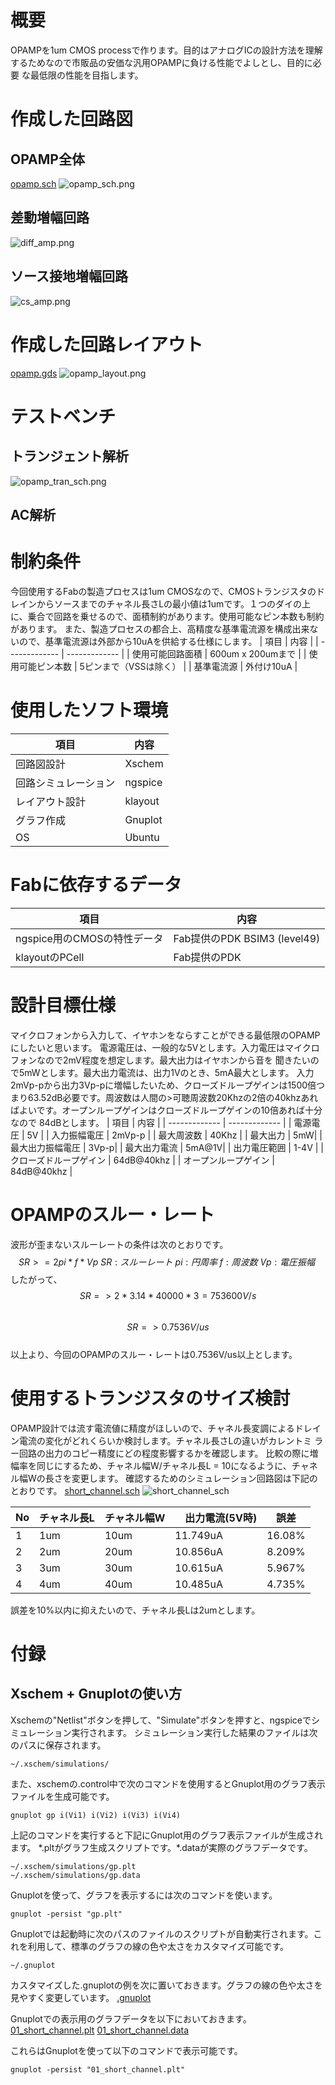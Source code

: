 # 概要
OPAMPを1um CMOS processで作ります。目的はアナログICの設計方法を理解するためなので市販品の安価な汎用OPAMPに負ける性能でよしとし、目的に必要
な最低限の性能を目指します。

# 作成した回路図
## OPAMP全体
[opamp.sch](opamp.sch)
![opamp_sch.png](opamp_sch.png)
## 差動増幅回路
![diff_amp.png](diff_amp.png)
## ソース接地増幅回路
![cs_amp.png](cs_amp.png)

# 作成した回路レイアウト
[opamp.gds](opamp.gds)
![opamp_layout.png](opamp_layout.png)

# テストベンチ
## トランジェント解析
![opamp_tran_sch.png](opamp_tran_sch.png)

## AC解析

# 制約条件
今回使用するFabの製造プロセスは1um CMOSなので、CMOSトランジスタのドレインからソースまでのチャネル長さLの最小値は1umです。１つのダイの上に、乗合で回路を乗せるので、面積制約があります。使用可能なピン本数も制約があります。
また、製造プロセスの都合上、高精度な基準電流源を構成出来ないので、基準電流源は外部から10uAを供給する仕様にします。
| 項目  | 内容 |
| ------------- | ------------- |
| 使用可能回路面積  |   600um x 200umまで |
| 使用可能ピン本数  | 5ピンまで（VSSは除く） |
| 基準電流源  | 外付け10uA |


# 使用したソフト環境
| 項目  | 内容 |
| ------------- | ------------- |
| 回路図設計  |   Xschem |
| 回路シミュレーション | ngspice |
| レイアウト設計| klayout |
| グラフ作成 | Gnuplot |
| OS | Ubuntu |

# Fabに依存するデータ
| 項目  | 内容 |
| ------------- | ------------- |
| ngspice用のCMOSの特性データ | Fab提供のPDK BSIM3 (level49)|
| klayoutのPCell | Fab提供のPDK|

# 設計目標仕様
マイクロフォンから入力して、イヤホンをならすことができる最低限のOPAMPにしたいと思います。
電源電圧は、一般的な5Vとします。入力電圧はマイクロフォンなので2mV程度を想定します。最大出力はイヤホンから音を
聞きたいので5mWとします。最大出力電流は、出力1Vのとき、5mA最大とします。
入力2mVp-pから出力3Vp-pに増幅したいため、クローズドループゲインは1500倍つまり63.52dB必要です。周波数は人間の>可聴周波数20Khzの2倍の40khzあればよいです。オープンループゲインはクローズドループゲインの10倍あれば十分なので
84dBとします。
| 項目  | 内容 |
| ------------- | ------------- |
| 電源電圧 | 5V |
| 入力振幅電圧 | 2mVp-p |
| 最大周波数 | 40Khz |
| 最大出力 | 5mW|
| 最大出力振幅電圧 | 3Vp-p|
| 最大出力電流 | 5mA@1V|
| 出力電圧範囲 | 1-4V |
| クローズドループゲイン | 64dB@40khz |
| オープンループゲイン | 84dB@40khz |

# OPAMPのスルー・レート
波形が歪まないスルーレートの条件は次のとおりです。\
$$SR >= 2pi * f * Vp\
SR:スルーレート\
pi:円周率\
f:周波数\
Vp:電圧振幅\
$$
したがって、\
$$SR => 2 * 3.14 * 40000 * 3 = 753600V/s$$\
$$SR => 0.7536V/us$$\
以上より、今回のOPAMPのスルー・レートは0.7536V/us以上とします。





# 使用するトランジスタのサイズ検討
OPAMP設計では流す電流値に精度がほしいので、チャネル長変調によるドレイン電流の変化がどれくらいか検討します。チャネル長さLの違いがカレントミ
ラー回路の出力のコピー精度にどの程度影響するかを確認します。
比較の際に増幅率を同じにするため、チャネル幅W/チャネル長L = 10になるように、チャネル幅Wの長さを変更します。
確認するためのシミュレーション回路図は下記のとおりです。
[short_channel.sch](short_channel.sch)
![short_channel_sch](01_short_channel_xschem.png)

| No | チャネル長L  | チャネル幅W |　出力電流(5V時)|誤差|
| -- | ------------ | ----------- | -------------- | -- |
| 1 | 1um | 10um | 11.749uA | 16.08% |
| 2 | 2um | 20um | 10.856uA | 8.209% |
| 3 | 3um | 30um | 10.615uA | 5.967% |
| 4 | 4um | 40um | 10.485uA | 4.735% |

誤差を10%以内に抑えたいので、チャネル長Lは2umとします。


# 付録
## Xschem + Gnuplotの使い方
Xschemの"Netlist"ボタンを押して、"Simulate"ボタンを押すと、ngspiceでシミュレーション実行されます。
シミュレーション実行した結果のファイルは次のパスに保存されます。
``` 
~/.xschem/simulations/
```
また、xschemの.control中で次のコマンドを使用するとGnuplot用のグラフ表示ファイルを生成可能です。

```
gnuplot gp i(Vi1) i(Vi2) i(Vi3) i(Vi4)
```

上記のコマンドを実行すると下記にGnuplot用のグラフ表示ファイルが生成されます。
\*.pltがグラフ生成スクリプトです。\*.dataが実際のグラフデータです。

```
~/.xschem/simulations/gp.plt
~/.xschem/simulations/gp.data
```
Gnuplotを使って、グラフを表示するには次のコマンドを使います。

```
gnuplot -persist "gp.plt"
```

Gnuplotでは起動時に次のパスのファイルのスクリプトが自動実行されます。これを利用して、標準のグラフの線の色や太さをカスタマイズ可能です。

```
~/.gnuplot

```

カスタマイズした.gnuplotの例を次に置いておきます。グラフの線の色や太さを見やすく変更しています。
[.gnuplot](.gnuplot)


Gnuplotでの表示用のグラフデータを以下においておきます。
[01_short_channel.plt](01_short_channel.plt)
[01_short_channel.data](01_short_channel.data)

これらはGnuplotを使って以下のコマンドで表示可能です。

```
gnuplot -persist "01_short_channel.plt"
